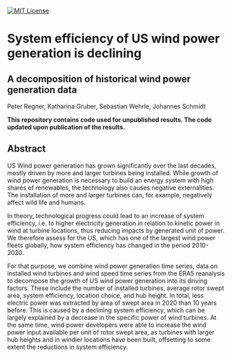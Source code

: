 [![MIT License](https://badgen.net/github/license/inwe-boku/windpower-decomposition-usa)](https://choosealicense.com/licenses/mit/)

System efficiency of US wind power generation is declining
=========================================================

A decomposition of historical wind power generation data
--------------------------------------------------------

Peter Regner, Katharina Gruber, Sebastian Wehrle, Johannes Schmidt


**This repository contains code used for unpublished results. The code updated upon publication of the results.**


Abstract
--------

US Wind power generation has grown significantly over the last decades, mostly driven by more and larger turbines being installed. While growth of wind power generation is necessary to build an energy system with high shares of renewables, the technology also causes negative externalities. The installation of more and larger turbines can, for example, negatively affect wild life and humans.

In theory, technological progress could lead to an increase of system efficiency, i.e. to higher electricity generation in relation to kinetic power in wind at turbine locations, thus reducing impacts by generated unit of power. We therefore assess for the US, which has one of the largest wind power fleets globally, how system efficiency has changed in the period 2010-2020.

For that purpose, we combine wind power generation time series, data on installed wind turbines and wind speed time series from the ERA5 reanalysis to decompose the growth of US wind power generation into its driving factors. These include the number of installed turbines, average rotor swept area, system efficiency, location choice, and hub height. In total, less electric power was extracted by area of swept area in 2020 than 10 years before. This is caused by a declining system efficiency, which can be largely explained by a decrease in the specific power of wind turbines. At the same time, wind power developers were able to increase the wind power input available per unit of rotor swept area, as turbines with larger hub heights and in windier locations have been built, offsetting to some extent the reductions in system efficiency.

